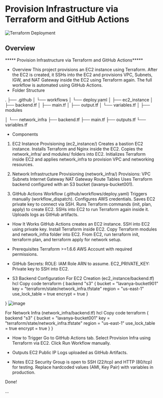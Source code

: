 # Provision Infrastructure via Terraform and GitHub Actions
 
![Terraform Deployment](https://github.com/lavanya24072000/feature/terraform-S3-USER/actions/workflows/deploy.yaml/badge.svg)
 
## Overview

***** Provision Infrastructure via Terraform and GitHub Actions*****
- Overview
This project provisions an EC2 instance using Terraform.
 After the EC2 is created, it SSHs into the EC2 and provisions VPC, Subnets, IGW, and NAT Gateway inside the EC2 using Terraform again.
The full workflow is automated using GitHub Actions.
- Folder Structure

.
├── .github
│   └── workflows
│       └── deploy.yaml
│
├── ec2_instance
│   ├── backend.tf
│   ├── main.tf
│   ├── output.tf
│   └── variables.tf
│
├── modules
 
│
└── network_infra
    ├── backend.tf
    ├── main.tf
    ├── outputs.tf
    └── variables.tf
- Components
1. EC2 Instance Provisioning (ec2_instance/)
Creates a bastion EC2 instance.
Installs Terraform and Nginx inside the EC2.
Copies the network_infra/ and modules/ folders into EC2.
Initializes Terraform inside EC2 and applies network_infra to provision VPC and networking resources.

2. Network Infrastructure Provisioning (network_infra/)
Provisions:
VPC
Subnets
Internet Gateway
NAT Gateway
Route Tables
Uses Terraform backend configured with an S3 bucket (lavanya-bucket001).

3. GitHub Actions Workflow (.github/workflows/deploy.yaml)
Triggers manually (workflow_dispatch).
Configures AWS credentials.
Saves EC2 private key to connect via SSH.
Runs Terraform commands (init, plan, apply) to create EC2.
SSHs into EC2 to run Terraform again inside it.
Uploads logs as GitHub artifacts.

- How It Works
GitHub Actions creates an EC2 instance.
SSH into EC2 using private key.
Install Terraform inside EC2.
Copy Terraform modules and network_infra folder into EC2.
From EC2, run terraform init, terraform plan, and terraform apply for network setup.
- Prerequisites
Terraform >=1.6.6
AWS Account with required permissions.
- GitHub Secrets:
ROLE: IAM Role ARN to assume.
EC2_PRIVATE_KEY: Private key to SSH into EC2.

- S3 Backend Configuration
For EC2 Creation (ec2_instance/backend.tf)
hcl
Copy code
terraform {
  backend "s3" {
    bucket         = "lavanya-bucket901"
    key            = "terraform/state/network_infra.tfstate"
    region         = "us-east-1"
    use_lock_table = true
    encrypt        = true
  }

}
![image](https://github.com/user-attachments/assets/0473e4f5-da3a-4ff0-a6fe-4b5c85cc0e5b)

For Network Infra (network_infra/backend.tf)
hcl
Copy code
terraform {
  backend "s3" {
    bucket         = "lavanya-bucket001"
    key            = "terraform/state/network_infra.tfstate"
    region         = "us-east-1"
    use_lock_table = true
    encrypt        = true
  }
}
- How to Trigger
Go to GitHub Actions tab.
Select Provision Infra using Terraform via EC2.
Click Run Workflow manually.

- Outputs
EC2 Public IP
Logs uploaded as GitHub Artifacts.

- Notes
EC2 Security Group is open to SSH (22/tcp) and HTTP (80/tcp) for testing.
Replace hardcoded values (AMI, Key Pair) with variables in production.

Done!

...
 

